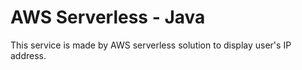 # AWS Serverless - Java

This service is made by AWS serverless solution to display user's IP address.
